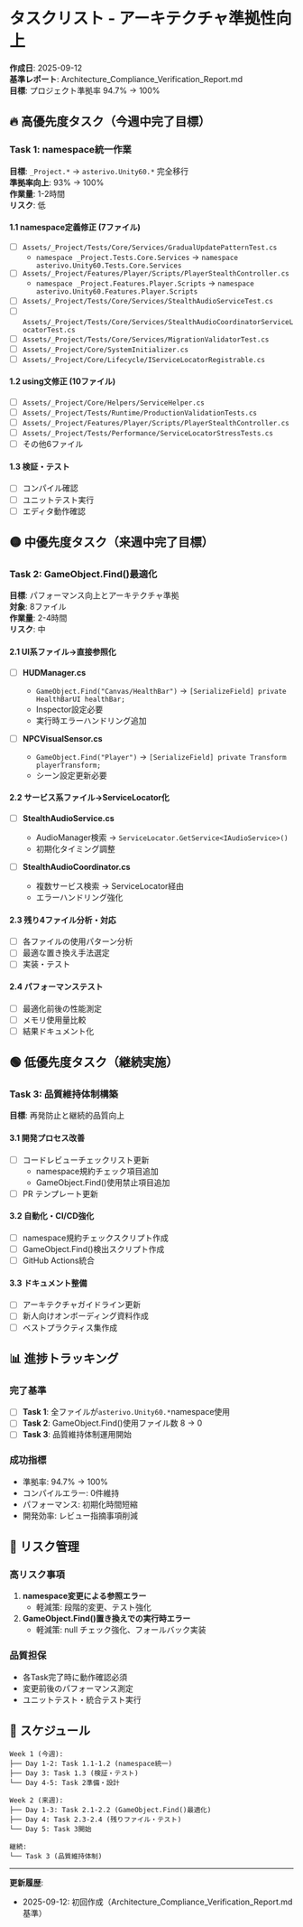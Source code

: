 # タスクリスト - アーキテクチャ準拠性向上

**作成日**: 2025-09-12  
**基準レポート**: Architecture_Compliance_Verification_Report.md  
**目標**: プロジェクト準拠率 94.7% → 100%  

## 🔥 高優先度タスク（今週中完了目標）

### Task 1: namespace統一作業
**目標**: `_Project.*` → `asterivo.Unity60.*` 完全移行  
**準拠率向上**: 93% → 100%  
**作業量**: 1-2時間  
**リスク**: 低  

#### 1.1 namespace定義修正 (7ファイル)
- [ ] `Assets/_Project/Tests/Core/Services/GradualUpdatePatternTest.cs`
  - `namespace _Project.Tests.Core.Services` → `namespace asterivo.Unity60.Tests.Core.Services`
- [ ] `Assets/_Project/Features/Player/Scripts/PlayerStealthController.cs`  
  - `namespace _Project.Features.Player.Scripts` → `namespace asterivo.Unity60.Features.Player.Scripts`
- [ ] `Assets/_Project/Tests/Core/Services/StealthAudioServiceTest.cs`
- [ ] `Assets/_Project/Tests/Core/Services/StealthAudioCoordinatorServiceLocatorTest.cs`
- [ ] `Assets/_Project/Tests/Core/Services/MigrationValidatorTest.cs`
- [ ] `Assets/_Project/Core/SystemInitializer.cs`
- [ ] `Assets/_Project/Core/Lifecycle/IServiceLocatorRegistrable.cs`

#### 1.2 using文修正 (10ファイル)
- [ ] `Assets/_Project/Core/Helpers/ServiceHelper.cs`
- [ ] `Assets/_Project/Tests/Runtime/ProductionValidationTests.cs`
- [ ] `Assets/_Project/Features/Player/Scripts/PlayerStealthController.cs`
- [ ] `Assets/_Project/Tests/Performance/ServiceLocatorStressTests.cs`
- [ ] その他6ファイル

#### 1.3 検証・テスト
- [ ] コンパイル確認
- [ ] ユニットテスト実行
- [ ] エディタ動作確認

## 🟡 中優先度タスク（来週中完了目標）

### Task 2: GameObject.Find()最適化
**目標**: パフォーマンス向上とアーキテクチャ準拠  
**対象**: 8ファイル  
**作業量**: 2-4時間  
**リスク**: 中  

#### 2.1 UI系ファイル→直接参照化
- [ ] **HUDManager.cs**
  - `GameObject.Find("Canvas/HealthBar")` → `[SerializeField] private HealthBarUI healthBar;`
  - Inspector設定必要
  - 実行時エラーハンドリング追加

- [ ] **NPCVisualSensor.cs**
  - `GameObject.Find("Player")` → `[SerializeField] private Transform playerTransform;`
  - シーン設定更新必要

#### 2.2 サービス系ファイル→ServiceLocator化
- [ ] **StealthAudioService.cs**
  - AudioManager検索 → `ServiceLocator.GetService<IAudioService>()`
  - 初期化タイミング調整

- [ ] **StealthAudioCoordinator.cs**
  - 複数サービス検索 → ServiceLocator経由
  - エラーハンドリング強化

#### 2.3 残り4ファイル分析・対応
- [ ] 各ファイルの使用パターン分析
- [ ] 最適な置き換え手法選定
- [ ] 実装・テスト

#### 2.4 パフォーマンステスト
- [ ] 最適化前後の性能測定
- [ ] メモリ使用量比較
- [ ] 結果ドキュメント化

## 🟢 低優先度タスク（継続実施）

### Task 3: 品質維持体制構築
**目標**: 再発防止と継続的品質向上  

#### 3.1 開発プロセス改善
- [ ] コードレビューチェックリスト更新
  - namespace規約チェック項目追加
  - GameObject.Find()使用禁止項目追加
- [ ] PR テンプレート更新

#### 3.2 自動化・CI/CD強化
- [ ] namespace規約チェックスクリプト作成
- [ ] GameObject.Find()検出スクリプト作成
- [ ] GitHub Actions統合

#### 3.3 ドキュメント整備
- [ ] アーキテクチャガイドライン更新
- [ ] 新人向けオンボーディング資料作成
- [ ] ベストプラクティス集作成

## 📊 進捗トラッキング

### 完了基準
- [ ] **Task 1**: 全ファイルが`asterivo.Unity60.*`namespace使用
- [ ] **Task 2**: GameObject.Find()使用ファイル数 8 → 0
- [ ] **Task 3**: 品質維持体制運用開始

### 成功指標
- 準拠率: 94.7% → 100%
- コンパイルエラー: 0件維持
- パフォーマンス: 初期化時間短縮
- 開発効率: レビュー指摘事項削減

## 🚨 リスク管理

### 高リスク事項
1. **namespace変更による参照エラー**
   - 軽減策: 段階的変更、テスト強化
2. **GameObject.Find()置き換えでの実行時エラー**
   - 軽減策: null チェック強化、フォールバック実装

### 品質担保
- 各Task完了時に動作確認必須
- 変更前後のパフォーマンス測定
- ユニットテスト・統合テスト実行

## 📅 スケジュール

```
Week 1 (今週):
├── Day 1-2: Task 1.1-1.2 (namespace統一)
├── Day 3: Task 1.3 (検証・テスト)
└── Day 4-5: Task 2準備・設計

Week 2 (来週):
├── Day 1-3: Task 2.1-2.2 (GameObject.Find()最適化)
├── Day 4: Task 2.3-2.4 (残りファイル・テスト)  
└── Day 5: Task 3開始

継続:
└── Task 3 (品質維持体制)
```

---
**更新履歴**: 
- 2025-09-12: 初回作成（Architecture_Compliance_Verification_Report.md基準）